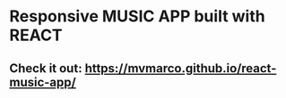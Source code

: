 # Responsive MUSIC APP built with REACT
## Check it out: https://mvmarco.github.io/react-music-app/

